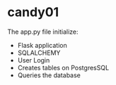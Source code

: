 # candy01
The app.py file initialize:
- Flask application
- SQLALCHEMY
- User Login
- Creates tables on PostgresSQL
- Queries the database

